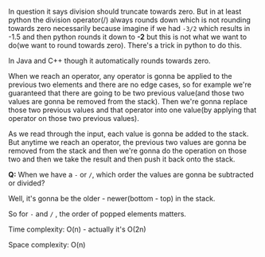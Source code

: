In question it says division should truncate towards zero. But in at least python the division operator(/) always rounds down which is not
rounding towards zero necessarily because imagine if we had `-3/2` which results in -1.5 and then python rounds it down to **-2** but this is not
what we want to do(we want to round towards zero). There's a trick in python to do this.

In Java and C++ though it automatically rounds towards zero.

When we reach an operator, any operator is gonna be applied to the previous two elements and there are no edge cases, so for example we're guaranteed
that there are going to be two previous value(and those two values are gonna be removed from the stack). Then we're gonna replace those 
two previous values and that operator into one value(by applying that operator on those two previous values).

As we read through the input, each value is gonna be added to the stack. But anytime we reach an operator, the previous two values are
gonna be removed from the stack and then we're gonna do the operation on those two and then we take the result and then push it back onto the stack.

**Q:** When we have a `-` or `/`, which order the values are gonna be subtracted or divided?

Well, it's gonna be the older - newer(bottom - top) in the stack.

So for `-` and `/` , the order of popped elements matters.

Time complexity: O(n) - actually it's O(2n)

Space complexity: O(n)